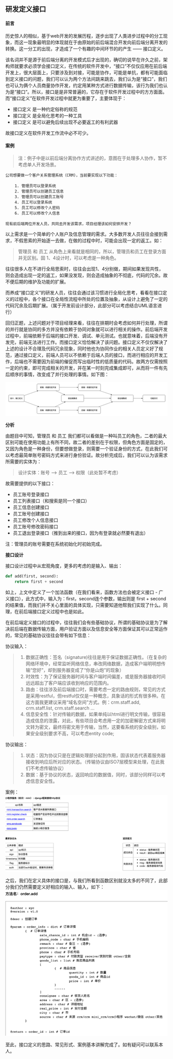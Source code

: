 ## 研发定义接口


#### 前言
历史惊人的相似，基于web开发的发展历程，逐步出现了人类进步过程中的分工现象，而这一现象最明显的体现就在于由原始的前后端混合开发向前后端分离开发的转换。这一分工的出现，才造成了一个有趣的中间环节的的产生 —— 接口定义。

该名词并不是源于前后端分离的开发模式后才出现的，确切的说早在许久之前，架构师就要求必须学会接口定义，在传统的软件开发中，“接口”不仅仅应用在前后端开发上，很大层面上，只要涉及到对接，可能是协作，可能是单抗，都有可能面临到定义接口的问题，我们可以认为两个方法间跳来跳去，我们认为是“接口”，我们也可认为俩个人员商量协作开发，约定用某种方式进行数据传输，该行为我们也认为是“接口”。所以，接口是是非常普遍的，它存在于软件开发过程中的方方面面。而“接口定义”在软件开发过程中就更为重要了，主要体现于：

- 接口定义 是一种约定俗称的规范
- 接口定义 是全局化思考的一种工具
- 接口定义 是可以避免后续出现不必要返工的有利武器

故接口定义在软件开发工作流中必不可少。


#### 案例
> 注：例子中是以前后端分离协作方式讲述的，意图在于处理多人协作，暂不考虑单人开发场景。

```
公司想要做一个客户关系管理系统（CRM)，当前要实现以下功能：

    1. 管理员可以登录系统
    2. 管理员可以创建员工信息
    3. 管理员可以创建员工账号
    4. 员工可以登录系统
    5. 员工可以修改个人密码
    6. 员工可以修改个人信息

现有前后端两位开发人员，共同去开发该需求，项目经理该如何安排开发？
```
以上需求是一个简单的个人账户及信息管理的需求。大多数开发人员往往会接到需求，不假思索的开始逐一去做，在做的过程中时，可能会出现一定的返工。如：

> 管理员 和 员工 从角色上来看就是相同的，所以，管理员和员工在登录方面并无区别。固 1、4设计时，可以考虑是一种角色。  

往往很多人在不进行全局思索时，往往会出现1、4分别做，期间如果发现共性，则会造成出现一定的返工，如果没发现，则会造成抽象的不彻底，代码的冗余。故不便后期的维护及功能的扩展。

而养成“接口定义”的研发人员，往往会通过该习惯进行全局化思考，看看在接口定义的过程中，各个接口在全局性流程中所处的位置及抽象，从设计上避免了一定的代码冗余及后期扩展。（属于开发前设计部分，此部分可以考虑结合UML语言进行）

回归正题，上述问题对于项目经理来看，往往在排期时会考虑如何并行处理，所谓的并行就是协同的多方并没有依赖于协同对象就可以进行相关的操作。前后端开发过程中，前端依赖于后端的接口开发、调试、单元测试。也就意味着，后端没有开发完，前端无法进行工作。而接口定义恰恰解决了该问题。接口定义不仅仅解决了上述的设计不合理及代码冗余现象，同时他也为协同作业的相关人员定义好了规范，通过接口定义，前端人员可以不依赖于后端人员的接口，而进行相应的开发工作，后端也不需要因为前端的催促而写出临时性的低质量的代码。故两方仅需按照一定的约束，即可完成相关的开发，并在某一时刻完成集成即可，从而将一件有先后顺序的事情，改变成了并行处理的事情。如下图：

![](./images/01.png)

**分析**

由题目中可知，管理员 和 员工 我们都可以看做是一种叫员工的角色，二者的最大区别可能在使用功能上有所不同，故二者的差别在于权限，但角色方面是固定的，又因为角色是一种身份，但要想做登录，则需要一个验证身份的方式，在此我们可以考虑最简单账号密码方式来进行身份验证。故分析完成后，我们可以认为该需求所需要的实体为：

> 设计实体：账号  -->  员工  -->  权限（此处暂不考虑）

故需要提供的以下接口：
- 员工账号登录接口
- 员工列表接口（和搜索是同一个接口）
- 员工信息创建接口
- 员工账号创建接口
- 员工修改个人信息接口
- 员工账号修改密码接口
- 员工退出登录接口（推到出来的接口，因为有登录就必然要有退出）

注：管理员的账号需要在系统初始化时初始完成。


**接口设计**

接口设计过程中从宏观角度，更多的考虑的是输入、输出：
```python
def add(first, second):
    return first + second
```
如上，上文中定义了一个加法函数（在我们看来，函数方法也会被定义接口 - 广义接口），此方式中，输入为：first，second连个参数，输出则是 first + second 的结果值，而我们并不关心里面的具体实现，只需要知道他帮我们实现了什么。同理，在前后端接口定义过程中也是如此。

在前后端定义接口的过程中，往往我们会有些基础协议，所谓的基础协议是为了解决前后端在数据传输方面，用户验证方面以及信息安全等方面保证其可以正常运作的，常见的基础协议往往会带有如下信息：

协议输入：
> 1. 数据正确性：签名（signature)往往是用于保证数据正确性。（在复杂的网络环境中，经常监听网络信息，串改网络数据，造成客户端明明想传输“您好”，却到服务器变成了“你是山炮”的现象）
> 2. 时效性：为了保证服务器时间与客户端时间偏差，或是服务器接收时间远远超出了客户端应该收到响应的范围内。
> 3. 路由：往往涉及前后端接口时，需要考虑一定的路由规则，常见的方式是采用restful，但restful仅仅是一种概念，具象话的形式有很多种。在这方面我更建议采用“域名空间”方式。例：crm.staff.add, crm.staff.list, crm.staff.search ...
> 4. 信息安全性：针对传输的数据，如果单纯以html进行明文传输，很容易造成信息的泄露，对此，有些项目会考虑用一定的加密解密方式来将明文转为密文，最终将密文用于传输，当然，这要看系统的安全级别，如果安全级别要求不高，可以考虑entity code;

协议输出：
> 1. 状态：因为协议只是在逻辑处理部分起到作用，固该状态代表着服务器接收到响应后所对应的状态。（传输协议由ISO7层模型来处理，在此我们不考虑传输协议）
> 2. 数据：基于协议的状态，返回响应的数据值，同时，该部分同样可以考虑信息安全性。

案例：
![](./images/02.png)

之后，我们在定义具体的接口是，与我们所看到函数区别就没太多的不同了，此部分我们仍然需要定义好相应的输入、输入，如下：
![](./images/03.png)

至此，接口定义的思路、常见形式、案例基本讲解完成了。如有疑问可以联系本人。



